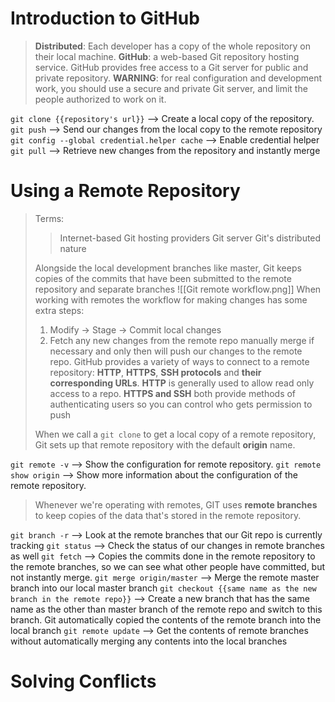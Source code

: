 # Introduction to GitHub
>**Distributed**: Each developer has a copy of the whole repository on their local machine.
>**GitHub**: a web-based Git repository hosting service. GitHub provides free access to a Git server for public and private repository.
>**WARNING**: for real configuration and development work, you should use a secure and private Git server, and limit the people authorized to work on it.

`git clone {{repository's url}}`
--> Create a local copy of the repository.
`git push` 
--> Send our changes from the local copy to the remote repository
`git config --global credential.helper cache`
--> Enable credential helper
`git pull`
--> Retrieve new changes from the repository and instantly merge

# Using a Remote Repository
>Terms:
>>Internet-based Git hosting providers
>>Git server
>>Git's distributed nature 
>
>Alongside the local development branches like master, Git keeps copies of the commits that have been submitted to the remote repository and separate branches
>![[Git remote workflow.png]]
>When working with remotes the workflow for making changes has some extra steps:
>1. Modify -> Stage -> Commit local changes
>2. Fetch any new changes from the remote repo manually merge if necessary and only then will push our changes to the remote repo.
>GitHub provides a variety of ways to connect to a remote repository: **HTTP**, **HTTPS**, **SSH protocols** and **their corresponding URLs**. **HTTP** is generally used to allow read only access to a repo. **HTTPS and SSH** both provide methods of authenticating users so you can control who gets permission to push
>
>When we call a `git clone` to get a local copy of a remote repository, Git sets up that remote repository with the default **origin** name.

`git remote -v`
--> Show the configuration for remote repository.
`git remote show origin`
--> Show more information about the configuration of the remote repository.

>Whenever we're operating with remotes, GIT uses **remote branches** to keep copies of the data that's stored in the remote repository.

`git branch -r`
--> Look at the remote branches that our Git repo is currently tracking
`git status`
--> Check the status of our changes in remote branches as well
`git fetch`
--> Copies the commits done in the remote repository to the remote branches, so we can see what other people have committed, but not instantly merge.
`git merge origin/master`
--> Merge the remote master branch into our local master branch
`git checkout {{same name as the new branch in the remote repo}}`
--> Create a new branch that has the same name as the other than master branch of the remote repo and switch to this branch. Git automatically copied the contents of the remote branch into the local branch
`git remote update`
--> Get the contents of remote branches without automatically merging any contents into the local branches

# Solving Conflicts
